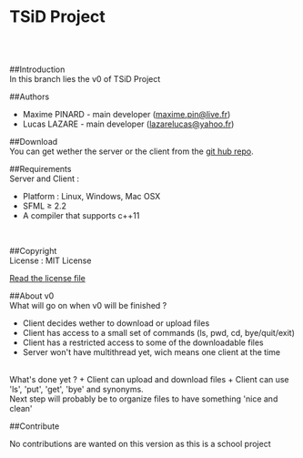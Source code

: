 TSiD Project
========
<br/><br/>

##Introduction
<br/>
In this branch lies the v0 of TSiD Project
<br/>

##Authors
<br/>
+ Maxime PINARD - main developer (maxime.pin@live.fr)
+ Lucas LAZARE - main developer (lazarelucas@yahoo.fr)

##Download
<br/>
You can get wether the server or the client from the [git hub repo](https://github.com/Organic-Code/TSiD).
<br/>

##Requirements
<br/>
Server and Client :
+ Platform : Linux, Windows, Mac OSX
+ SFML ≥ 2.2
+ A compiler that supports c++11
<br/>

##Copyright
<br/>
License : MIT License

[Read the license file](LICENSE)
<br/>

##About v0
<br/>
What will go on when v0 will be finished ?

+ Client decides wether to download or upload files
+ Client has access to a small set of commands (ls, pwd, cd, bye/quit/exit)
+ Client has a restricted access to some of the downloadable files
+ Server won't have multithread yet, wich means one client at the time
<br/>
What's done yet ?
+ Client can upload and download files
+ Client can use 'ls', 'put', 'get', 'bye' and synonyms.
<br/>
Next step will probably be to organize files to have something 'nice and clean'

##Contribute

No contributions are wanted on this version as this is a school project
